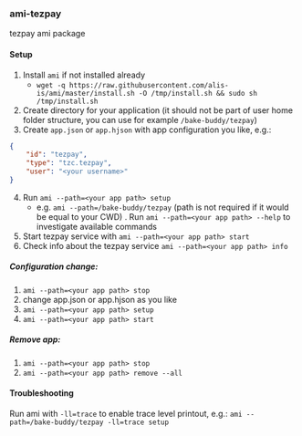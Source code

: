 ### ami-tezpay

tezpay ami package

#### Setup

1. Install `ami` if not installed already
    * `wget -q https://raw.githubusercontent.com/alis-is/ami/master/install.sh -O /tmp/install.sh && sudo sh /tmp/install.sh `
2. Create directory for your application (it should not be part of user home folder structure, you can use for example `/bake-buddy/tezpay`)
3. Create `app.json` or `app.hjson` with app configuration you like, e.g.:
```json
{
    "id": "tezpay",
    "type": "tzc.tezpay",
    "user": "<your username>"
}
```

4. Run `ami --path=<your app path> setup`
   * e.g. `ami --path=/bake-buddy/tezpay` (path is not required if it would be equal to your CWD)
. Run `ami --path=<your app path> --help` to investigate available commands
5. Start tezpay service with `ami --path=<your app path> start`
6. Check info about the tezpay service `ami --path=<your app path> info`

##### Configuration change: 
1. `ami --path=<your app path> stop`
2. change app.json or app.hjson as you like
3. `ami --path=<your app path> setup`
4. `ami --path=<your app path> start`

##### Remove app: 
1. `ami --path=<your app path> stop`
2. `ami --path=<your app path> remove --all`

#### Troubleshooting 

Run ami with `-ll=trace` to enable trace level printout, e.g.:
`ami --path=/bake-buddy/tezpay -ll=trace setup`